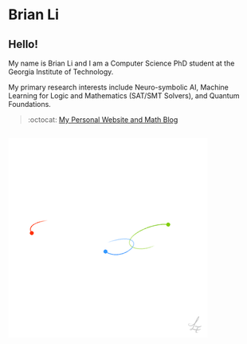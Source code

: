 # Brian Li

## Hello!

My name is Brian Li and I am a Computer Science PhD student at the Georgia Institute of Technology.

My primary research interests include Neuro-symbolic AI, Machine Learning for Logic and Mathematics (SAT/SMT Solvers), and Quantum Foundations.

> :octocat: [My Personal Website and Math Blog](https://404briannotfound.tech/)

![image](https://github.com/BrianLi009/BrianLi009/blob/master/three.gif)
---
